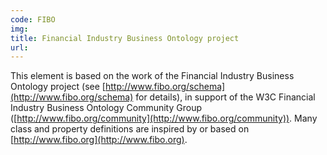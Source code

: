 ```yaml
---
code: FIBO
img:
title: Financial Industry Business Ontology project
url:
---
```

This element is based on the work of the Financial Industry Business Ontology project (see [http://www.fibo.org/schema](http://www.fibo.org/schema) for details), in support of the W3C Financial Industry Business Ontology Community Group ([http://www.fibo.org/community](http://www.fibo.org/community)). Many class and property definitions are inspired by or based on [http://www.fibo.org](http://www.fibo.org).
